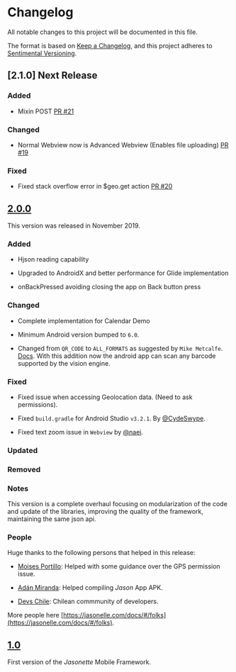 # Changelog
All notable changes to this project will be documented in this file.

The format is based on [Keep a Changelog](https://keepachangelog.com/en/1.0.0/),
and this project adheres to [Sentimental Versioning](http://sentimentalversioning.org/).

## [2.1.0] Next Release

### Added

- Mixin POST [PR #21](https://github.com/jasonelle/jasonette-android/pull/21)

### Changed

- Normal Webview now is Advanced Webview (Enables file uploading) [PR #19](https://github.com/jasonelle/jasonette-android/pull/19)

### Fixed

- Fixed stack overflow error in $geo.get action [PR #20](https://github.com/jasonelle/jasonette-android/pull/20)

## [2.0.0](https://github.com/jasonelle/jasonelle/releases/tag/v2.0)

This version was released in November 2019.

### Added

- Hjson reading capability 

- Upgraded to AndroidX and better performance for Glide implementation

- onBackPressed avoiding closing the app on Back button press

### Changed

- Complete implementation for Calendar Demo

- Minimum Android version bumped to `6.0`.

- Changed from `QR_CODE` to `ALL_FORMATS` as suggested by `Mike Metcalfe`. [Docs](https://developers.google.com/android/reference/com/google/android/gms/vision/barcode/Barcode.html#ALL_FORMATS). With this addition now the android app can scan any barcode supported by the vision engine.

### Fixed

- Fixed issue when accessing Geolocation data. (Need to ask permissions).

- Fixed `build.gradle` for Android Studio `v3.2.1`. By [@CydeSwype](https://github.com/Jasonette/JASONETTE-Android/commits?author=CydeSwype).

- Fixed text zoom issue in `Webview` by [@naei](https://github.com/naei).

### Updated

### Removed

### Notes

This version is a complete overhaul focusing on 
modularization of the code and update of the libraries, improving the quality of the framework, maintaining the same json api.

### People

Huge thanks to the following persons that helped in this release:

- [Moises Portillo](https://github.com/moizest89): Helped with some guidance over the GPS permission issue.

- [Adán Miranda](https://github.com/takakeiji): Helped compiling *Jason* App APK.

- [Devs Chile](https://devschile.cl): Chilean commmunity of developers.

More people here [https://jasonelle.com/docs/#/folks](https://jasonelle.com/docs/#/folks).

## [1.0](https://github.com/jasonelle/jasonelle/releases/tag/v1.0)

First version of the *Jasonette* Mobile Framework.
